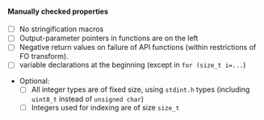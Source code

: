 <!-- This template will help you get your code into PQClean. -->

<!-- Type some lines about your submission -->

<!-- If you are not submitting a new scheme, we suggest removing the following lines -->
#### Manually checked properties
<!-- These checkboxes serve for the maintainers of PQClean to verify your submission. Please do not check them yourself. -->

* [ ] No stringification macros
* [ ] Output-parameter pointers in functions are on the left
* [ ] Negative return values on failure of API functions (within restrictions of FO transform).
* [ ] variable declarations at the beginning (except in `for (size_t i=...`)
* Optional:
  * [ ] All integer types are of fixed size, using `stdint.h` types (including `uint8_t` instead of `unsigned char`)
  * [ ] Integers used for indexing are of size `size_t`
